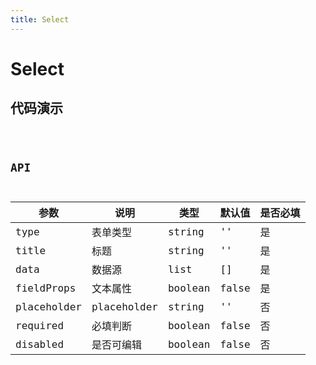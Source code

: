```yaml
---
title: Select
---
```


# Select

## 代码演示

<code src="./demo/index.tsx" />

## API

|参数|说明|类型|默认值|是否必填|
|--|--|--|--|--|
|type|表单类型|string|''|是|
|title|标题|string|''|是|
|data|数据源|list|[]|是|
|fieldProps|文本属性|boolean|false|是|
|placeholder|placeholder|string|''|否|
|required|必填判断|boolean|false|否|
|disabled|是否可编辑|boolean|false|否|